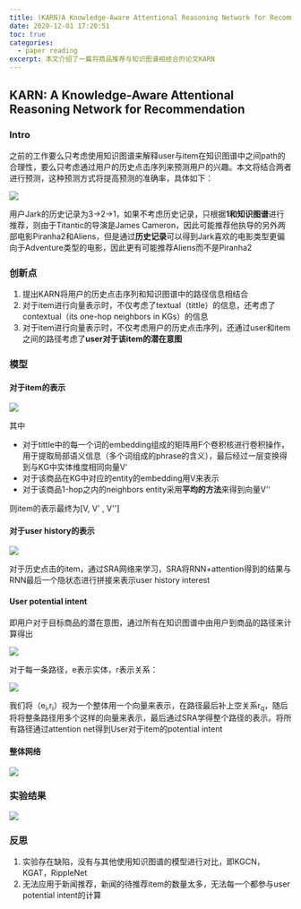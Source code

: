 ```yaml
---
title: (KARN)A Knowledge-Aware Attentional Reasoning Network for Recommendation 论文笔记
date: 2020-12-01 17:20:51
toc: true
categories:
  - paper reading
excerpt: 本文介绍了一篇将商品推荐与知识图谱相结合的论文KARN
---
```


## KARN: A Knowledge-Aware Attentional Reasoning Network for Recommendation

### Intro

之前的工作要么只考虑使用知识图谱来解释user与item在知识图谱中之间path的合理性，要么只考虑通过用户的历史点击序列来预测用户的兴趣。本文将结合两者进行预测，这种预测方式将提高预测的准确率，具体如下：

![](https://gitblog-1302688916.cos.ap-beijing.myqcloud.com/cs224n/202011/07/094120-752547.png)

用户Jark的历史记录为3->2->1，如果不考虑历史记录，只根据**1和知识图谱**进行推荐，则由于Titantic的导演是James Cameron，因此可能推荐他执导的另外两部电影Piranha2和Aliens，但是通过**历史记录**可以得到Jark喜欢的电影类型更偏向于Adventure类型的电影，因此更有可能推荐Aliens而不是Piranha2

### 创新点

1. 提出KARN将用户的历史点击序列和知识图谱中的路径信息相结合
2. 对于item进行向量表示时，不仅考虑了textual（tittle）的信息，还考虑了contextual（its one-hop neighbors in KGs）的信息
3. 对于item进行向量表示时，不仅考虑用户的历史点击序列，还通过user和item之间的路径考虑了**user对于该item的潜在意图**

### 模型

#### **对于item的表示**

![](https://gitblog-1302688916.cos.ap-beijing.myqcloud.com/cs224n/202011/07/103758-690420.png)

其中

- 对于tittle中的每一个词的embedding组成的矩阵用F个卷积核进行卷积操作，用于提取局部语义信息（多个词组成的phrase的含义），最后经过一层变换得到与KG中实体维度相同向量V‘
- 对于该商品在KG中对应的entity的embedding用V来表示
- 对于该商品1-hop之内的neighbors entity采用**平均的方法**来得到向量V’‘

则item的表示最终为[V, V' , V'']

#### **对于user history的表示**

![](https://gitblog-1302688916.cos.ap-beijing.myqcloud.com/cs224n/202011/07/105331-105180.png)

对于历史点击的item，通过SRA网络来学习，SRA将RNN+attention得到的结果与RNN最后一个隐状态进行拼接来表示user history interest

#### **User potential intent**

即用户对于目标商品的潜在意图，通过所有在知识图谱中由用户到商品的路径来计算得出

![](https://gitblog-1302688916.cos.ap-beijing.myqcloud.com/cs224n/202011/07/105941-300239.png)

对于每一条路径，e表示实体，r表示关系：

![](https://gitblog-1302688916.cos.ap-beijing.myqcloud.com/cs224n/202011/07/110015-781535.png)

我们将（e<sub>i</sub>,r<sub>i</sub>）视为一个整体用一个向量来表示，在路径最后补上空关系r<sub>q</sub>，随后将将整条路径用多个这样的向量来表示，最后通过SRA学得整个路径的表示。将所有路径通过attention net得到User对于item的potential intent

#### **整体网络**

![](https://gitblog-1302688916.cos.ap-beijing.myqcloud.com/cs224n/202011/07/110840-705446.png)

### **实验结果**

![](https://gitblog-1302688916.cos.ap-beijing.myqcloud.com/cs224n/202011/07/111124-888823.png)

### **反思**

1. 实验存在缺陷，没有与其他使用知识图谱的模型进行对比，即KGCN，KGAT，RippleNet
2. 无法应用于新闻推荐，新闻的待推荐item的数量太多，无法每一个都参与user potential intent的计算
